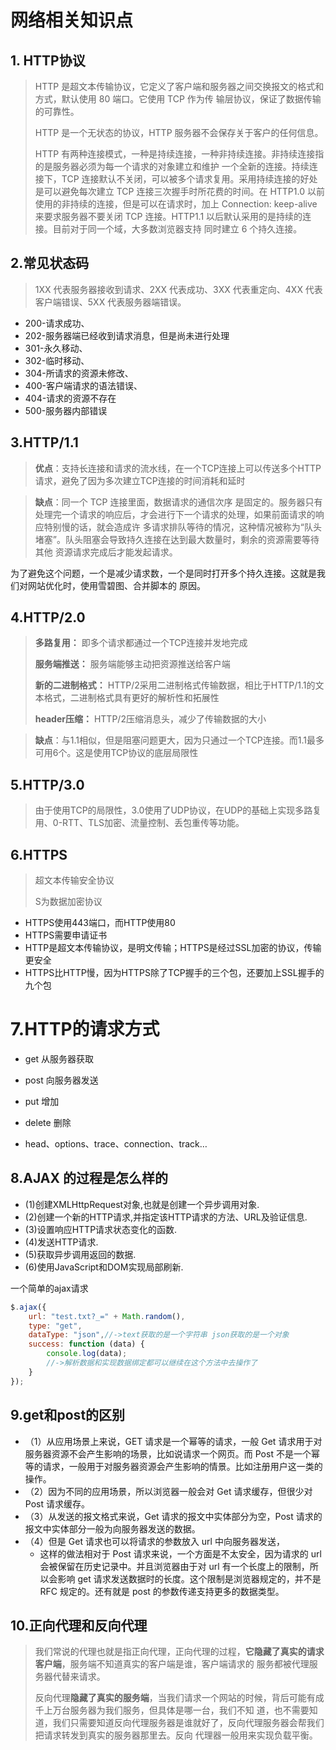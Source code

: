 # 网络相关知识点

## 1.	HTTP协议

> HTTP 是超文本传输协议，它定义了客户端和服务器之间交换报文的格式和方式，默认使用 80 端口。它使用 TCP 作为传 输层协议，保证了数据传输的可靠性。
>
> HTTP 是一个无状态的协议，HTTP 服务器不会保存关于客户的任何信息。
>
> HTTP 有两种连接模式，一种是持续连接，一种非持续连接。非持续连接指的是服务器必须为每一个请求的对象建立和维护 一个全新的连接。持续连接下，TCP 连接默认不关闭，可以被多个请求复用。采用持续连接的好处是可以避免每次建立 TCP 连接三次握手时所花费的时间。在 HTTP1.0 以前使用的非持续的连接，但是可以在请求时，加上 Connection: keep-alive 来要求服务器不要关闭 TCP 连接。HTTP1.1 以后默认采用的是持续的连接。目前对于同一个域，大多数浏览器支持 同时建立 6 个持久连接。

## 2.常见状态码

> 1XX 代表服务器接收到请求、2XX 代表成功、3XX 代表重定向、4XX 代表客户端错误、5XX 代表服务器端错误。

- 200-请求成功、
- 202-服务器端已经收到请求消息，但是尚未进行处理 
- 301-永久移动、
- 302-临时移动、
- 304-所请求的资源未修改、
-  400-客户端请求的语法错误、
- 404-请求的资源不存在 
- 500-服务器内部错误

## 3.HTTP/1.1

> **优点**：支持长连接和请求的流水线，在一个TCP连接上可以传送多个HTTP请求，避免了因为多次建立TCP连接的时间消耗和延时

> **缺点**：同一个 TCP 连接里面，数据请求的通信次序 是固定的。服务器只有处理完一个请求的响应后，才会进行下一个请求的处理，如果前面请求的响应特别慢的话，就会造成许 多请求排队等待的情况，这种情况被称为“队头堵塞”。队头阻塞会导致持久连接在达到最大数量时，剩余的资源需要等待其他 资源请求完成后才能发起请求。

为了避免这个问题，一个是减少请求数，一个是同时打开多个持久连接。这就是我们对网站优化时，使用雪碧图、合并脚本的 原因。

## 4.HTTP/2.0

> **多路复用：** 即多个请求都通过一个TCP连接并发地完成
>
> **服务端推送：** 服务端能够主动把资源推送给客户端
>
> **新的二进制格式：** HTTP/2采用二进制格式传输数据，相比于HTTP/1.1的文本格式，二进制格式具有更好的解析性和拓展性
>
> **header压缩：** HTTP/2压缩消息头，减少了传输数据的大小

> **缺点**：与1.1相似，但是阻塞问题更大，因为只通过一个TCP连接。而1.1最多可用6个。这是使用TCP协议的底层局限性

## 5.HTTP/3.0

> 由于使用TCP的局限性，3.0使用了UDP协议，在UDP的基础上实现多路复用、0-RTT、TLS加密、流量控制、丢包重传等功能。

## 6.HTTPS

> 超文本传输安全协议
>
> S为数据加密协议

- HTTPS使用443端口，而HTTP使用80
- HTTPS需要申请证书
- HTTP是超文本传输协议，是明文传输；HTTPS是经过SSL加密的协议，传输更安全
- HTTPS比HTTP慢，因为HTTPS除了TCP握手的三个包，还要加上SSL握手的九个包

# 7.HTTP的请求方式

- get 从服务器获取
- post 向服务器发送

- put 增加
- delete 删除
- head、options、trace、connection、track…

## 8.AJAX 的过程是怎么样的

- (1)创建XMLHttpRequest对象,也就是创建一个异步调用对象.
- (2)创建一个新的HTTP请求,并指定该HTTP请求的方法、URL及验证信息.
- (3)设置响应HTTP请求状态变化的函数.
- (4)发送HTTP请求.
- (5)获取异步调用返回的数据.
- (6)使用JavaScript和DOM实现局部刷新.

一个简单的ajax请求

```js
$.ajax({
    url: "test.txt?_=" + Math.random(),
    type: "get",
    dataType: "json",//->text获取的是一个字符串 json获取的是一个对象
    success: function (data) {
        console.log(data);
        //->解析数据和实现数据绑定都可以继续在这个方法中去操作了
    }
});
```



## 9.get和post的区别

- （1）从应用场景上来说，GET 请求是一个幂等的请求，一般 Get 请求用于对服务器资源不会产生影响的场景，比如说请求一个网页。而 Post 不是一个幂等的请求，一般用于对服务器资源会产生影响的情景。比如注册用户这一类的操作。
- （2）因为不同的应用场景，所以浏览器一般会对 Get 请求缓存，但很少对 Post 请求缓存。
- （3）从发送的报文格式来说，Get 请求的报文中实体部分为空，Post 请求的报文中实体部分一般为向服务器发送的数据。
- （4）但是 Get 请求也可以将请求的参数放入 url 中向服务器发送，
  - 这样的做法相对于 Post 请求来说，一个方面是不太安全，因为请求的 url 会被保留在历史记录中。并且浏览器由于对 url 有一个长度上的限制，所以会影响 get 请求发送数据时的长度。这个限制是浏览器规定的，并不是 RFC 规定的。还有就是 post 的参数传递支持更多的数据类型。

## 10.正向代理和反向代理

> 我们常说的代理也就是指正向代理，正向代理的过程，**它隐藏了真实的请求客户端**，服务端不知道真实的客户端是谁，客户端请求的 服务都被代理服务器代替来请求。
>
> 反向代理**隐藏了真实的服务端**，当我们请求一个网站的时候，背后可能有成千上万台服务器为我们服务，但具体是哪一台，我们不知 道，也不需要知道，我们只需要知道反向代理服务器是谁就好了，反向代理服务器会帮我们把请求转发到真实的服务器那里去。反向 代理器一般用来实现负载平衡。